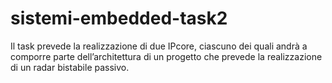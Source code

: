 # sistemi-embedded-task2
Il task prevede la realizzazione di due IPcore, ciascuno dei quali andrà a comporre parte dell’architettura di un progetto che prevede la realizzazione di un radar bistabile passivo.
